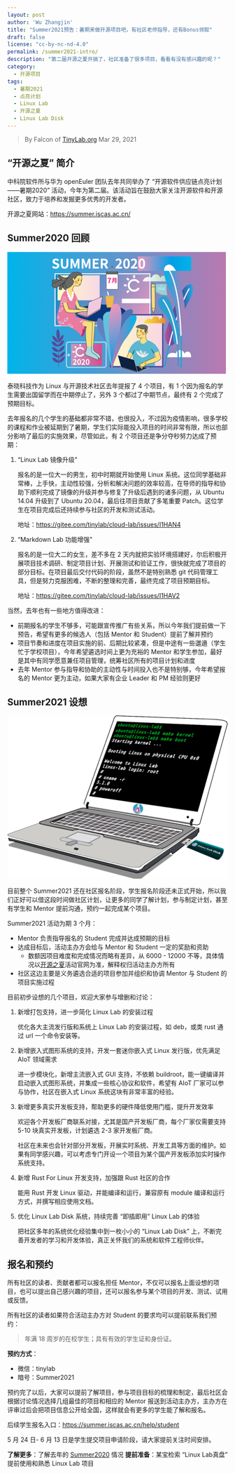 ```yaml
---
layout: post
author: 'Wu Zhangjin'
title: "Summer2021预告：暑期来做开源项目吧，有社区老师指导，还有Bonus领取"
draft: false
license: "cc-by-nc-nd-4.0"
permalink: /summer2021-intro/
description: "第二届开源之夏开搞了，社区准备了很多项目，看看有没有感兴趣的呢？"
category:
  - 开源项目
tags:
  - 暑期2021
  - 点亮计划
  - Linux Lab
  - 开源之夏
  - Linux Lab Disk
---
```


> By Falcon of [TinyLab.org][1]
> Mar 29, 2021


## “开源之夏” 简介

中科院软件所与华为 openEuler 团队去年共同举办了 “开源软件供应链点亮计划——暑期2020” 活动，今年为第二届。该活动旨在鼓励大家关注开源软件和开源社区，致力于培养和发掘更多优秀的开发者。

开源之夏网站：<https://summer.iscas.ac.cn/>

## Summer2020 回顾

![Summer2020](/wp-content/uploads/2021/03/29/summer2020.png)

泰晓科技作为 Linux 与开源技术社区去年提报了 4 个项目，有 1 个因为报名的学生需要出国留学而在中期停止了，另外 3 个都过了中期节点，最终有 2 个完成了预期目标。

去年报名的几个学生的基础都非常不错，也很投入，不过因为疫情影响，很多学校的课程和作业被延期到了暑期，学生们实际能投入项目的时间非常有限，所以也部分影响了最后的实施效果，尽管如此，有 2 个项目还是争分夺秒努力达成了预期：

1. “Linux Lab 镜像升级”

    报名的是一位大一的男生，初中时期就开始使用 Linux 系统。这位同学基础非常棒，上手快，主动性较强，分析和解决问题的效率较高，在导师的指导和协助下顺利完成了镜像的升级并参与修复了升级后遇到的诸多问题，从 Ubuntu 14.04 升级到了 Ubuntu 20.04，最后往项目贡献了多笔重要 Patch。这位学生在项目完成后还持续参与社区的开发和测试活动。

    地址：<https://gitee.com/tinylab/cloud-lab/issues/I1HAN4>

2. “Markdown Lab 功能增强”

    报名的是一位大二的女生，差不多在 2 天内就把实验环境搭建好，尔后积极开展项目技术调研、制定项目计划、开展测试和验证工作，很快就完成了项目的部分目标。在项目最后交付代码的阶段，虽然不是特别熟悉 git 代码管理工具，但是努力克服困难，不断的整理和完善，最终完成了项目预期目标。

    地址：<https://gitee.com/tinylab/cloud-lab/issues/I1HAV2>

当然，去年也有一些地方值得改进：

* 前期报名的学生不够多，可能跟宣传推广有些关系，所以今年我们提前做一下预告，希望有更多的候选人（包括 Mentor 和 Student）提前了解并预约
* 项目节奏和进度在项目实施的前、后期比较紧凑，但是中途有一些邋遢（学生忙于学校项目），今年希望遴选时间上更为充裕的 Mentor 和学生参加，最好是其中有同学愿意兼任项目管理，统筹社区所有的项目计划和进度
* 去年 Mentor 参与指导和协助的主动性与时间投入也不是特别够，今年希望报名的 Mentor 更为主动，如果大家有企业 Leader 和 PM 经验则更好

## Summer2021 设想

![Linux Lab Disk](/wp-content/uploads/2021/03/linux-lab-disk.png)

目前整个 Summer2021 还在社区报名阶段，学生报名阶段还未正式开始，所以我们正好可以借这段时间做社区计划，让更多的同学了解计划，参与制定计划，甚至有学生和 Mentor 提前沟通，预约一起完成某个项目。

Summer2021 活动为期 3 个月：

* Mentor 负责指导报名的 Student 完成并达成预期的目标
* 达成目标后，活动主办方会给与 Mentor 和 Student 一定的奖励和资助
    * 数额因项目难度和完成情况而略有差异，从 6000 - 12000 不等，具体情况以[开源之夏](https://summer.iscas.ac.cn/)活动官网为准，解释权归活动主办方所有
* 社区这边主要是义务遴选合适的项目参加并组织和协调 Mentor 与 Student 的项目实施过程

目前初步设想的几个项目，欢迎大家参与增删和讨论：

1. 新增打包支持，进一步简化 Linux Lab 的安装过程

    优化各大主流发行版和系统上 Linux Lab 的安装过程，如 deb，或类 rust 通过 url 一个命令安装等。

2. 新增嵌入式图形系统的支持，开发一套迷你嵌入式 Linux 发行版，优先满足 AIoT 领域需求

    进一步模块化，新增主流嵌入式 GUI 支持，不依赖 buildroot，能一键编译并启动嵌入式图形系统，并集成一些核心协议和软件，希望有 AIoT 厂家可以参与协作，社区在嵌入式 Linux 系统这块有非常丰富的经验。

3. 新增更多真实开发板支持，帮助更多的硬件降低使用门槛，提升开发效率

    欢迎各个开发板厂商联系对接，尤其是国产开发板厂商，每个厂家仅需要支持 5-10 块真实开发板，计划遴选 2-3 家开发板厂商。

    社区在未来也会针对部分开发板，开展实时系统、开发工具等方面的维护。如果有同学感兴趣，可以考虑专门开设一个项目为某个国产开发板添加实时操作系统支持。

4. 新增 Rust For Linux 开发支持，加强跟 Rust 社区的合作

    能用 Rust 开发 Linux 驱动，并能编译和运行，兼容原有 module 编译和运行方式，并撰写相应使用文档。

5. 优化 Linux Lab Disk 系统，持续完善 “即插即用” Linux Lab 的体验

    把社区多年的系统优化经验集中到一枚小小的 “Linux Lab Disk” 上，不断完善开发者的学习和开发体验，真正关怀我们的系统和软件工程师伙伴。

## 报名和预约

所有社区的读者、贡献者都可以报名担任 Mentor，不仅可以报名上面设想的项目，也可以提出自己感兴趣的项目，还可以报名参与某个项目的开发、测试、试用或反馈。

所有社区的读者如果符合活动主办方对 Student 的要求均可以提前联系我们预约：

> 年满 18 周岁的在校学生；具有有效的学生证和身份证。

**预约方式**：

* 微信：tinylab
* 暗号：Summer2021

预约完了以后，大家可以提前了解项目，参与项目目标的梳理和制定，最后社区会根据讨论情况选择几组最佳的项目和相应的 Mentor 报送到活动主办方，主办方在评审过后会把项目信息公开给全国，这样就会有更多的学生能了解和报名。

后续学生报名入口：<https://summer.iscas.ac.cn/help/student>

5 月 24 日- 6 月 13 日是学生提交项目申请阶段，请大家提前关注时间安排。


**了解更多**：了解去年的 [Summer2020](http://tinylab.org/summer2020/) 情况
**提前准备**：某宝检索 “Linux Lab真盘” 提前使用和熟悉 Linux Lab 项目


[1]: http://tinylab.org
